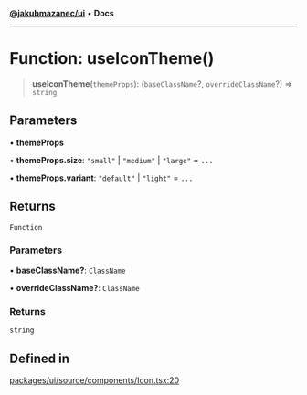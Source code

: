 [**@jakubmazanec/ui**](../README.md) • **Docs**

---

# Function: useIconTheme()

> **useIconTheme**(`themeProps`): (`baseClassName`?, `overrideClassName`?) => `string`

## Parameters

• **themeProps**

• **themeProps.size**: `"small"` \| `"medium"` \| `"large"` = `...`

• **themeProps.variant**: `"default"` \| `"light"` = `...`

## Returns

`Function`

### Parameters

• **baseClassName?**: `ClassName`

• **overrideClassName?**: `ClassName`

### Returns

`string`

## Defined in

[packages/ui/source/components/Icon.tsx:20](https://github.com/jakubmazanec/tools/blob/05074a1dedd887672f015df129961cd35c75acfe/packages/ui/source/components/Icon.tsx#L20)

